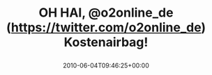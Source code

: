 ---
retweeted: false
source: <a href="http://twitter.com" rel="nofollow">Twitter Web Client</a>
entities:
  hashtags: []
  symbols: []
  user_mentions:
  - name: Nicht Offiziell
    screen_name: o2online_de
    indices:
    - '8'
    - '20'
    id_str: '325406716'
    id: '325406716'
  urls: []
display_text_range:
- '0'
- '34'
favorite_count: '0'
id_str: '15404781986'
truncated: false
retweet_count: '0'
id: '15404781986'
created_at: Fri Jun 04 09:46:25 +0000 2010
favorited: false
full_text: OH HAI, [@o2online_de](https://twitter.com/o2online_de) Kostenairbag!
lang: in
tags:
- pesos/twitter
date: '2010-06-04T09:46:25+00:00'
src: https://twitter.com/bascht/status/15404781986
original_url: https://twitter.com/bascht/status/15404781986
type: twitter_tweet
text: OH HAI, [@o2online_de](https://twitter.com/o2online_de) Kostenairbag!
title: 'OH HAI, @o2online_de (https://twitter.com/o2online_de) Kostenairbag!

  '

---